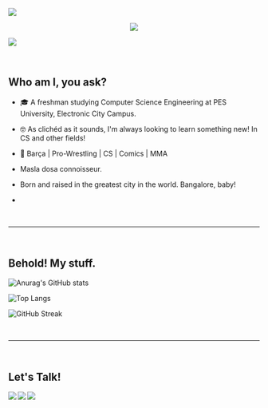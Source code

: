 
<a href="https://github.com/404"><img src="https://user-images.githubusercontent.com/73097560/115834477-dbab4500-a447-11eb-908a-139a6edaec5c.gif"></a>
<p align="center">
  <img src="https://readme-typing-svg.herokuapp.com?color=0d8eceF&size=30&center=true&vCenter=true&width=550&height=70&lines=Hello,+friend.;+I'm+Vedanth!;+You've+reached+my+GitHub+profile.;Welcome!;Feel+free+to+look+around.;">
</p>


<a href="https://github.com/404"><img src="https://user-images.githubusercontent.com/73097560/115834477-dbab4500-a447-11eb-908a-139a6edaec5c.gif"></a>


</br>

## Who am I, you ask?

- 🎓 A freshman studying Computer Science Engineering at PES University, Electronic City Campus.

- 🤓 As clichéd as it sounds, I'm always looking to learn something new! In CS and other fields!
- 💖  Barça | Pro-Wrestling | CS | Comics | MMA 
- Masla dosa connoisseur.
- Born and raised in the greatest city in the world. Bangalore, baby!
- 
</br>

-----------------

</br>

## Behold! My stuff.

![Anurag's GitHub stats](https://github-readme-stats.vercel.app/api?username=V3D4NTH&show_icons=true&theme=transparent&hide_border=true&count_private=true)

![Top Langs](https://github-readme-stats.vercel.app/api/top-langs/?username=V3D4NTH&layout=compact&theme=transparent&hide_border=true&count_private=true)

![GitHub Streak](https://github-readme-streak-stats.herokuapp.com?user=V3D4NTH&theme=github-dark&date_format=M%20j%5B%2C%20Y%5D&count_private=true)

</br>

---------

</br>

## Let's Talk!

[<img align="left" src="https://img.icons8.com/fluent/48/000000/linkedin.png"/>][linkedin]
[<img align="left" src="https://img.icons8.com/fluent/48/000000/gmail.png"/>][email]
[<img align="left" src="https://img.icons8.com/fluent/48/000000/telegram-app.png"/>][telegram]

[linkedin]: https://www.linkedin.com/in/vedanth-sameer-rao
[email]: mailto:vedanth.sameer@gmail.com
[telegram]: https://t.me/vedanth_19
</br>
</br>
</br>



</br>



<!---
V3D4NTH/V3D4NTH is a ✨ special ✨ repository because its `README.md` (this file) appears on your GitHub profile.
You can click the Preview link to take a look at your changes.
--->
